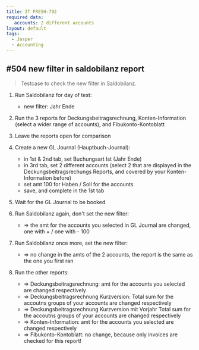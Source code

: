 ```yaml
---
title: IT FRESH-792
required data:
   accounts: 2 different accounts 
layout: default
tags:
  - Jasper
  - Accounting
---
```

## #504 new filter in saldobilanz report

> Testcase to check the new filter in Saldobilanz.

1. Run Saldobilanz for day of test:
	* new filter: Jahr Ende
	
1. Run the 3 reports for Deckungsbeitragsrechnung, Konten-Information (select a wider range of accounts), and Fibukonto-Kontoblatt

1. Leave the reports open for comparison

1. Create a new GL Journal (Hauptbuch-Journal):
	* in 1st & 2nd tab, set Buchungsart Ist (Jahr Ende)
	* in 3rd tab, set 2 different accounts (select 2 that are displayed in the Deckungsbeitragsrechungs Reports, and covered by your Konten-Information before)
	* set amt 100 for Haben / Soll for the accounts
	* save, and complete in the 1st tab
	
1. Wait for the GL Journal to be booked

1. Run Saldobilanz again, don't set the new filter:
	* => the amt for the accounts you selected in GL Journal are changed, one with + / one with - 100
	
1. Run Saldobilanz once more, set the new filter:
	* => no change in the amts of the 2 accounts, the report is the same as the one you first ran
	
1. Run the other reports:
	* => Deckungsbeitragsrechnung: amt for the accounts you selected are changed respectively
	* => Deckungsbeitragsrechnung Kurzversion: Total sum for the accoutns groups of your accounts are changed respectively
	* => Deckungsbeitragsrechnung Kurzversion mit Vorjahr Total sum for the accoutns groups of your accounts are changed respectively
	* => Konten-Information: amt for the accounts you selected are changed respectively
	* => Fibukonto-Kontoblatt: no change, because only invoices are checked for this report!